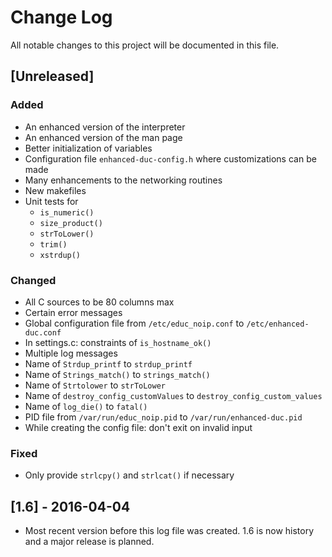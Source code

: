 # Change Log #
All notable changes to this project will be documented in this file.

## [Unreleased] ##
### Added ###
- An enhanced version of the interpreter
- An enhanced version of the man page
- Better initialization of variables
- Configuration file `enhanced-duc-config.h` where customizations can be made
- Many enhancements to the networking routines
- New makefiles
- Unit tests for
  - `is_numeric()`
  - `size_product()`
  - `strToLower()`
  - `trim()`
  - `xstrdup()`

### Changed ###
- All C sources to be 80 columns max
- Certain error messages
- Global configuration file from `/etc/educ_noip.conf` to `/etc/enhanced-duc.conf`
- In settings.c: constraints of `is_hostname_ok()`
- Multiple log messages
- Name of `Strdup_printf` to `strdup_printf`
- Name of `Strings_match()` to `strings_match()`
- Name of `Strtolower` to `strToLower`
- Name of `destroy_config_customValues` to `destroy_config_custom_values`
- Name of `log_die()` to `fatal()`
- PID file from `/var/run/educ_noip.pid` to `/var/run/enhanced-duc.pid`
- While creating the config file: don't exit on invalid input

### Fixed ###
- Only provide `strlcpy()` and `strlcat()` if necessary

## [1.6] - 2016-04-04 ##
- Most recent version before this log file was created. 1.6 is now
  history and a major release is planned.
